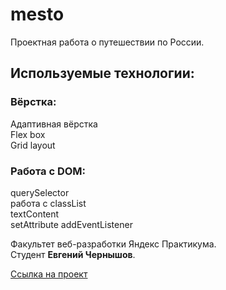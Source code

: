 # mesto
Проектная работа о путешествии по России.
## Используемые технологии: 
### Вёрстка:
Адаптивная вёрстка  
Flex box  
Grid layout
### Работа с DOM:
querySelector  
работа с classList  
textContent  
setAttribute
addEventListener

Факультет веб-разработки Яндекс Практикума.  
Студент **Евгений Чернышов**.

[Ссылка на проект](https://eugesher.github.io/mesto/)